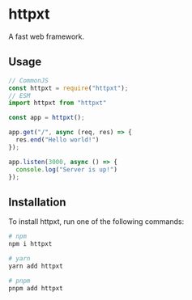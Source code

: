 # httpxt

A fast web framework.

## Usage

```js
// CommonJS
const httpxt = require("httpxt");
// ESM
import httpxt from "httpxt"

const app = httpxt();

app.get("/", async (req, res) => {
  res.end("Hello world!")
});

app.listen(3000, async () => {
  console.log("Server is up!")
});
```

## Installation

To install httpxt, run one of the following commands:

```sh
# npm
npm i httpxt

# yarn
yarn add httpxt

# pnpm
pnpm add httpxt
```